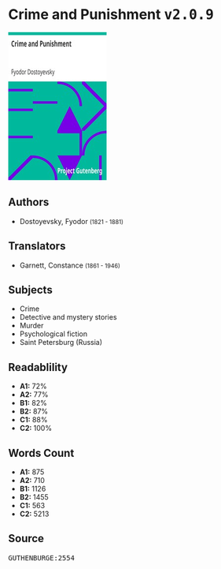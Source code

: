 # Crime and Punishment <kbd>v2.0.9</kbd>

![](./cover.medium.jpg "")

## Authors


 - Dostoyevsky, Fyodor <small>(1821 - 1881)</small>

## Translators


 - Garnett, Constance <small>(1861 - 1946)</small>

## Subjects


 - Crime
 - Detective and mystery stories
 - Murder
 - Psychological fiction
 - Saint Petersburg (Russia)

## Readablility


 - **A1:** 72%
 - **A2:** 77%
 - **B1:** 82%
 - **B2:** 87%
 - **C1:** 88%
 - **C2:** 100%

## Words Count


 - **A1:** 875
 - **A2:** 710
 - **B1:** 1126
 - **B2:** 1455
 - **C1:** 563
 - **C2:** 5213

## Source


<kbd>GUTHENBURGE:2554</kbd>
